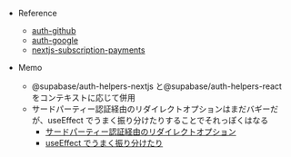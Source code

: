 - Reference

  - [auth-github](https://supabase.com/docs/guides/auth/auth-github)
  - [auth-google](https://supabase.com/docs/guides/auth/auth-google)
  - [nextjs-subscription-payments](https://github.com/vercel/nextjs-subscription-payments)

- Memo
  - @supabase/auth-helpers-nextjs と@supabase/auth-helpers-react をコンテキストに応じて併用
  - サードパーティー認証経由のリダイレクトオプションはまだバギーだが、useEffect でうまく振り分けたりすることでそれっぽくはなる
    - [サードパーティー認証経由のリダイレクトオプション](https://github.com/vercel/nextjs-subscription-payments/blob/main/pages/signin.tsx#L61-L64)
    - [useEffect でうまく振り分けたり](https://github.com/vercel/nextjs-subscription-payments/blob/main/pages/signin.tsx#L71-L75)
